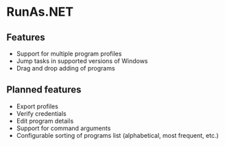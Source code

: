 # RunAs.NET

## Features
* Support for multiple program profiles
* Jump tasks in supported versions of Windows
* Drag and drop adding of programs

## Planned features
* Export profiles
* Verify credentials
* Edit program details
* Support for command arguments
* Configurable sorting of programs list (alphabetical, most frequent, etc.)